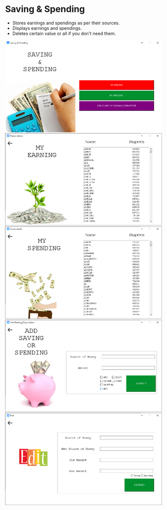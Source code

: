 # Saving & Spending

- Stores earnings and spendings as per their sources.
- Displays earnings and spendings.
- Deletes certain value or all if you don't need them.

<img src="assets/1.png">
<img src="assets/2.png">
<img src="assets/3.png">
<img src="assets/4.png">
<img src="assets/5.png">
